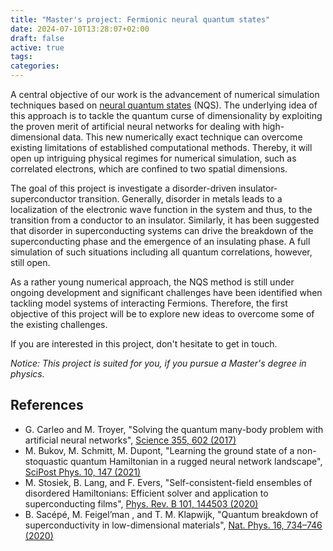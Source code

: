 ```yaml
---
title: "Master's project: Fermionic neural quantum states"
date: 2024-07-10T13:28:07+02:00
draft: false
active: true
tags:
categories:
---
```


A central objective of our work is the advancement of numerical simulation techniques based on [neural quantum states](/research/neural_quantum_states/) (NQS). The underlying idea of this approach is to tackle the quantum curse of dimensionality by exploiting the proven merit of artificial neural networks for dealing with high-dimensional data. This new numerically exact technique can overcome existing limitations of established computational methods. Thereby, it will open up intriguing physical regimes for numerical simulation, such as correlated electrons, which are confined to two spatial dimensions.

The goal of this project is investigate a disorder-driven insulator-superconductor transition. Generally, disorder in metals leads to a localization of the electronic wave function in the system and thus, to the transition from a conductor to an insulator. Similarly, it has been suggested that disorder in superconducting systems can drive the breakdown of the superconducting phase and the emergence of an insulating phase. A full simulation of such situations including all quantum correlations, however, still open.

As a rather young numerical approach, the NQS method is still under ongoing development and significant challenges have been identified when tackling model systems of interacting Fermions. Therefore, the first objective of this project will be to explore new ideas to overcome some of the existing challenges.

If you are interested in this project, don't hesitate to get in touch.

*Notice: This project is suited for you, if you pursue a Master's degree in physics.*

## References
- G. Carleo and M. Troyer, "Solving the quantum many-body problem with artificial neural networks", [Science 355, 602 (2017)](https://doi.org/10.1126/science.aag2302)
- M. Bukov, M. Schmitt, M. Dupont, "Learning the ground state of a non-stoquastic quantum Hamiltonian in a rugged neural network landscape", [SciPost Phys. 10, 147 (2021)](https://doi.org/10.21468/SciPostPhys.10.6.147)
- M. Stosiek, B. Lang, and F. Evers, "Self-consistent-field ensembles of disordered Hamiltonians: Efficient solver and application to superconducting films", [Phys. Rev. B 101, 144503 (2020)](https://arxiv.org/abs/1903.10395)
- B. Sacépé, M. Feigel’man , and T. M. Klapwijk, "Quantum breakdown of superconductivity in low-dimensional materials", [Nat. Phys. 16, 734–746 (2020)](https://www.nature.com/articles/s41567-020-0905-x)